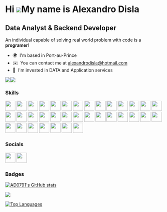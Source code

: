 # Hi ![](https://user-images.githubusercontent.com/18350557/176309783-0785949b-9127-417c-8b55-ab5a4333674e.gif)My name is Alexandro Disla

## Data Analyst \& Backend Developer

An individual capable of solving real world problem with code is a **programer**!

- 🌍  I'm based in Port-au-Prince
- ✉️  You can contact me at [alexandrodisla@hotmail.com](mailto:alexandrodisla@hotmail.com)
- 🧠  I'm invested in DATA and Application services

<a href="#" target="_blank" rel="noreferrer"><img
                  src="https://img.shields.io/twitter/follow/AD07991?logo=twitter&style=for-the-badge&color=0891b2&labelColor=1c1917"
                /></a><a href="https://github.com/AD0791" target="_blank" rel="noreferrer"><img
                  src="https://img.shields.io/github/followers/AD0791?logo=github&style=for-the-badge&color=0891b2&labelColor=1c1917" /></a>

### Skills

<p align="left">
<img height="32" width="32" src="https://cdn.jsdelivr.net/npm/simple-icons@v7/icons/django.svg" />
<img height="32" width="32" src="https://cdn.jsdelivr.net/npm/simple-icons@v7/icons/github.svg" />
<img height="32" width="32" src="https://cdn.jsdelivr.net/npm/simple-icons@v7/icons/git.svg" />
<img height="32" width="32" src="https://cdn.jsdelivr.net/npm/simple-icons@v7/icons/celery.svg" />
<img height="32" width="32" src="https://cdn.jsdelivr.net/npm/simple-icons@v7/icons/html5.svg" />
<img height="32" width="32" src="https://cdn.jsdelivr.net/npm/simple-icons@v7/icons/css3.svg" />
<img height="32" width="32" src="https://cdn.jsdelivr.net/npm/simple-icons@v7/icons/tailwindcss.svg" />
<img height="32" width="32" src="https://cdn.jsdelivr.net/npm/simple-icons@v7/icons/bootstrap.svg" />
<img height="32" width="32" src="https://cdn.jsdelivr.net/npm/simple-icons@v7/icons/graphql.svg" />
<img height="32" width="32" src="https://cdn.jsdelivr.net/npm/simple-icons@v7/icons/mongodb.svg" />
<img height="32" width="32" src="https://cdn.jsdelivr.net/npm/simple-icons@v7/icons/express.svg" />
<img height="32" width="32" src="https://cdn.jsdelivr.net/npm/simple-icons@v7/icons/python.svg" />
<img height="32" width="32" src="https://cdn.jsdelivr.net/npm/simple-icons@v7/icons/typescript.svg" />
<img height="32" width="32" src="https://cdn.jsdelivr.net/npm/simple-icons@v7/icons/swift.svg" />
<img height="32" width="32" src="https://cdn.jsdelivr.net/npm/simple-icons@v7/icons/javascript.svg" />
<img height="32" width="32" src="https://cdn.jsdelivr.net/npm/simple-icons@v7/icons/mysql.svg" />
<img height="32" width="32" src="https://cdn.jsdelivr.net/npm/simple-icons@v7/icons/postgresql.svg" />
<img height="32" width="32" src="https://cdn.jsdelivr.net/npm/simple-icons@v7/icons/pandas.svg" />
<img height="32" width="32" src="https://cdn.jsdelivr.net/npm/simple-icons@v7/icons/r.svg" />
<img height="32" width="32" src="https://cdn.jsdelivr.net/npm/simple-icons@v7/icons/latex.svg" />
<img height="32" width="32" src="https://cdn.jsdelivr.net/npm/simple-icons@v7/icons/tidyverse.svg" />
<img height="32" width="32" src="https://cdn.jsdelivr.net/npm/simple-icons@v7/icons/fastapi.svg" />
<img height="32" width="32" src="https://cdn.jsdelivr.net/npm/simple-icons@v7/icons/rabbitmq.svg" />
<img height="32" width="32" src="https://cdn.jsdelivr.net/npm/simple-icons@v7/icons/dart.svg" />
<img height="32" width="32" src="https://cdn.jsdelivr.net/npm/simple-icons@v7/icons/flutter.svg" />
<img height="32" width="32" src="https://cdn.jsdelivr.net/npm/simple-icons@v7/icons/docker.svg" />
<img height="32" width="32" src="https://cdn.jsdelivr.net/npm/simple-icons@v7/icons/hugo.svg" />
<img height="32" width="32" src="https://cdn.jsdelivr.net/npm/simple-icons@v7/icons/dotnet.svg" />
<img height="32" width="32" src="https://cdn.jsdelivr.net/npm/simple-icons@v7/icons/csharp.svg" />
<img height="32" width="32" src="https://cdn.jsdelivr.net/npm/simple-icons@v7/icons/numpy.svg" />
<img height="32" width="32" src="https://cdn.jsdelivr.net/npm/simple-icons@v7/icons/plotly.svg" />
<img height="32" width="32" src="https://cdn.jsdelivr.net/npm/simple-icons@v7/icons/spring.svg" />
<img height="32" width="32" src="https://cdn.jsdelivr.net/npm/simple-icons@v7/icons/redis.svg" />
<img height="32" width="32" src="https://cdn.jsdelivr.net/npm/simple-icons@v7/icons/ruby.svg" />
<img height="32" width="32" src="https://cdn.jsdelivr.net/npm/simple-icons@v7/icons/julia.svg" />
</p>

### Socials

 <p align="left">
 <a href="https://www.github.com/AD0791" target="_blank" rel="noreferrer"><img src="https://raw.githubusercontent.com/danielcranney/readme-generator/main/public/icons/socials/github.svg" width="32" height="32" /></a>
 <a href="https://www.linkedin.com/in/alexandro-disla-98160994/" target="_blank" rel="noreferrer"><img src="https://raw.githubusercontent.com/danielcranney/readme-generator/main/public/icons/socials/linkedin.svg" width="32" height="32" /></a>
</p>

### Badges

<a href="http://www.github.com/AD0791"><img src="https://github-readme-stats.vercel.app/api?username=AD0791&show_icons=true&hide=&count_private=true&title_color=0891b2&text_color=ffffff&icon_color=0891b2&bg_color=1c1917&hide_border=true&show_icons=true" alt="AD0791's GitHub stats" /></a>

<a href="http://www.github.com/AD0791"><img src="https://github-readme-streak-stats.herokuapp.com/?user=AD0791&stroke=ffffff&background=1c1917&ring=0891b2&fire=0891b2&currStreakNum=ffffff&currStreakLabel=0891b2&sideNums=ffffff&sideLabels=ffffff&dates=ffffff&hide_border=true" /></a>

<a href="https://github.com/AD0791" align="left"><img src="https://github-readme-stats.vercel.app/api/top-langs/?username=AD0791&langs_count=10&title_color=0891b2&text_color=ffffff&icon_color=0891b2&bg_color=1c1917&hide_border=true&locale=en&custom_title=Top%20%Languages" alt="Top Languages" /></a>

